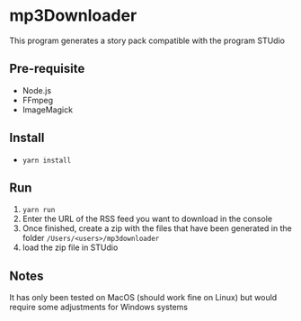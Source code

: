# mp3Downloader
This program generates a story pack compatible with the program STUdio
## Pre-requisite
- Node.js
- FFmpeg
- ImageMagick

## Install
- `yarn install`

## Run
1. `yarn run`
2. Enter the URL of the RSS feed you want to download in the console
3. Once finished, create a zip with the files that have been generated in the folder `/Users/<users>/mp3downloader`
4. load the zip file in STUdio


## Notes
It has only been tested on MacOS (should work fine on Linux) but would require some adjustments for Windows systems